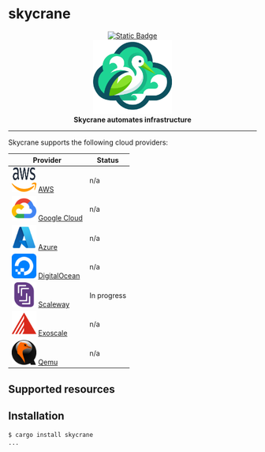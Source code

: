 # skycrane

<div align="center">
    <a href="https://docs.skycrane.io">
        <img src="https://img.shields.io/badge/web-docs-blue" alt="Static Badge"/>
    </a>
</div>
<div align="center">
  <img src="assets/images/skycrane.svg" width="160" alt="skycrane">
</div>
<div align="center">
  <strong>Skycrane automates infrastructure</strong>
</div>

---

Skycrane supports the following cloud providers:


| Provider | Status |
| --- | --- |
| <img src="assets/images/aws.svg" width="50" height="50"> [AWS](https://aws.amazon.com/) | n/a |
| <img src="assets/images/google-cloud.svg" width="50" height="50"> [Google Cloud](https://cloud.google.com/) | n/a |
| <img src="assets/images/azure.svg" width="50" height="50"> [Azure](https://azure.microsoft.com/) | n/a |
| <img src="assets/images/digital-ocean.svg" width="50" height="50"> [DigitalOcean](https://www.digitalocean.com/) | n/a |
| <img src="assets/images/scaleway.svg" width="50" height="50"> [Scaleway](https://www.scaleway.com/) | In progress |
| <img src="assets/images/exoscale-icon.svg" width="50" height="50"> [Exoscale](https://www.exoscale.com/) | n/a |
| <img src="assets/images/qemu.svg" width="50" height="50"> [Qemu](https://www.exoscale.com/) | n/a |


## Supported resources

## Installation

```shell
$ cargo install skycrane
...
```